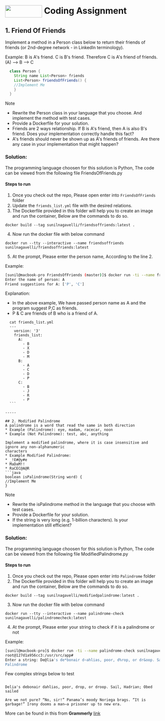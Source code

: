 # [](https://www.agoda.com)<img align="center" width="120" height="40" src="https://cdn6.agoda.net/images/MVC/default/agoda-logo.svg?sanitize=true&raw=true"/> Coding Assignment


## 1. Friend Of Friends

Implement a method in a Person class below to return their friends of friends (or 2nd-degree network -
in LinkedIn terminology).

Example: B is A's friend. C is B's friend. Therefore C is A's friend of friends. (A) --> B --> C
```java
  class Person {
    String name List<Person> friends
    List<Person> friendsOfFriends() {
    //Implement Me
    }
  }
```
Note
* Rewrite the Person class in your language that you choose. And implement the method with test
cases.
* Provide a Dockerfile for your solution.
* Friends are 2 ways relationship. If B is A's friend, then A is also B's friend. Does your
implementation correctly handle this fact?
* A's friends should never be shown up as A's friends of friends. Are there any case in your
implementation that might happen?

### Solution:

The programming language choosen for this solution is Python, The code can be viewed from the following file FriendsOfFriends.py

#### Steps to run

1. Once you check out the repo, Please open enter into ```FriendsOfFriends``` folder
2. Update the ```friends_list.yml``` file with the desired relations.
3. The Dockerfile provided in this folder will help you to create an image and run the container, Below are the commands to do so.
  ```
  docker build --tag sunilnagavelli/friendsoffriends:latest .
  ```
4. Now run the docker file with below command
```
docker run --tty --interactive --name friendsoffriends sunilnagavelli/friendsoffriends:latest
```
5. At the prompt, Please enter the person name, According to the line 2.

Example:

```bash
[sunil@macbook-pro FriendsOfFriends (master)]$ docker run -ti --name friendsoffriends sunilnagavelli/friendsoffriends:latest
Enter the name of person: A
Friend suggestions for A: ['P', 'C']
```
Explanation: 
  * In the above example, We have passed person name as A and the program suggest P,C as friends.
  * P & C are friends of B who is a friend of A.
  ```
    cat friends_list.yml 
    ---
      version: '3'
      friends_list:
        A:
          - B
          - X
          - D
          - M
        B:
          - A
          - C
          - D
          - P
        C:
          - B
          - J
          - R
          - P
    ```

-----

## 2. Modified Palindrome
  A palindrome is a word that read the same in both direction
  * Example (Palindrome): eye, madam, racecar, noon
  * Example (Not Palindrome): test, abc, anything

Implement a modified palindrome, where it is case insensitive and ignore any non-alphanumeric
characters
* Example Modified Palindrome:
  * _!E#@y#e
  * MaDaM!!
  * RaCEC@A@R
```java
boolean isPalindrome(String word) {
//Implement Me
}
```
Note
* Rewrite the isPalindrome method in the language that you choose with test cases.
* Provide a Dockerfile for your solution.
* If the string is very long (e.g. 1-billion characters). Is your implementation still efficient?

### Solution:

The programming language choosen for this solution is Python, The code can be viewed from the following file ModifiedPalindrome.py

#### Steps to run

1. Once you check out the repo, Please open enter into ```Palindrome``` folder
2. The Dockerfile provided in this folder will help you to create an image and run the container, Below are the commands to do so.
  ```
  docker build --tag sunilnagavelli/modifiedpalindrome:latest .
  ```
3. Now run the docker file with below command
```
docker run --tty --interactive --name palindrome-check sunilnagavelli/palindromecheck:latest
```
4. At the prompt, Please enter your string to check if it is a palindrome or not

Example:
```bash
[sunil@macbook-pro]$ docker run -ti --name palindrome-check sunilnagavelli/palindromecheck:latest
root@127d1a956cc3:/usr/src/app# 
Enter a string: De@lia's de*bonair d~ahlias, poor, d%rop, or dr&oop. Sail, H(adrian; Obe#d s$ailed
Palindrome
```
Few complex strings below to test

```

Delia's debonair dahlias, poor, drop, or droop. Sail, Hadrian; Obed sailed

Are we not pure? “No, sir!” Panama’s moody Noriega brags. “It is garbage!” Irony dooms a man—a prisoner up to new era.

```
More can be found in this from **Grammerly** [link](https://www.grammarly.com/blog/16-surprisingly-funny-palindromes)  
